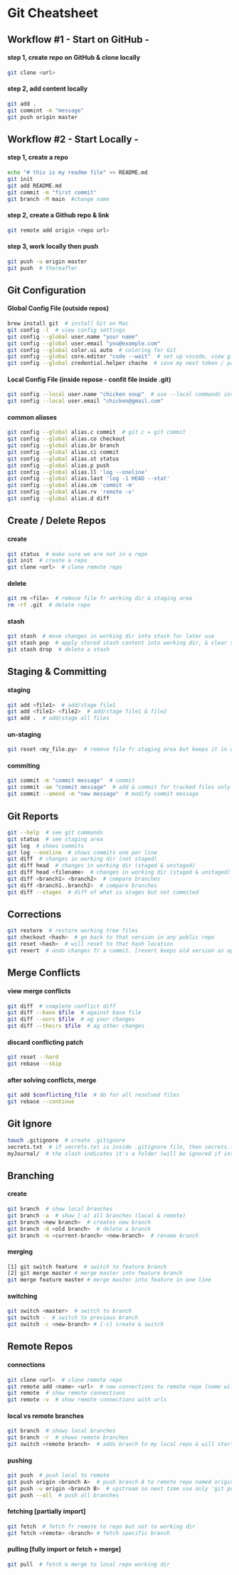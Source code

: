 # Git Cheatsheet

## Workflow #1 - Start on GitHub -
#### step 1, create repo on GitHub & clone locally
```bash
git clone <url>
```

#### step 2, add content locally
```bash
git add .
git commint -m "message"
git push origin master
```

## Workflow #2 - Start Locally -
#### step 1, create a repo
```bash
echo "# this is my readme file" >> README.md
git init
git add README.md
git commit -m "first commit"
git branch -M main  #change name
```

#### step 2, create a Github repo & link
```bash
git remote add origin <repo url>
```

#### step 3, work locally then push
```bash
git push -u origin master
git push  # thereafter
```

## Git Configuration

#### Global Config File (outside repos)
```bash
brew install git  # install Git on Mac
git config -l  # view config settings
git config --global user.name "your name"
git config --global user.email "you@example.com"
git config --global color.ui auto  # coloring for Git
git config --global core.editor "code --wait"  # set up vscode, view git doc for other editors
git config --global credential.helper chache  # save my next token / password in cache, view docs for more on token & ssh
```

#### Local Config File (inside repose - confit file inside .git)
```bash
git config --local user.name "chicken soup"  # use --local commands inside appropriate repo
git config --local user.email "chicken@gmail.com"
```

#### common aliases
```bash
git config --global alias.c commit  # git c = git commit
git config --global alias.co checkout
git config --global alias.br branch
git config --global alias.ci commit
git config --global alias.st status
git config --global alias.p push
git config --global alias.ll 'log --oneline'
git config --global alias.last 'log -1 HEAD --stat'
git config --global alias.cm 'commit -m'
git config --global alias.rv 'remote -v'
git config --global alias.d diff
```

## Create / Delete Repos
#### create
```bash
git status  # make sure we are not in a repo
git init  # create a repo
git clone <url>  # clone remote repo
```

#### delete
```bash
git rm <file>  # remove file fr working dir & staging area
rm -rf .git  # delete repo
```

#### stash
```bash
git stash  # move changes in working dir into stash for later use
git stash pop  # apply stored stash content into working dir, & clear stash
git stash drop  # delete a stash 
```

## Staging & Committing
#### staging
```bash
git add <file1>  # add/stage file1
git add <file1> <file2>  # add/stage file1 & file2
git add .  # add/stage all files
```

#### un-staging
```bash
git reset <my_file.py>  # remove file fr staging area but keeps it in working dir
```

#### commiting
```bash
git commit -m "commit message"  # commit
git commit -am "commit message"  # add & commit for tracked files only
git commit --amend -m "new message"  # modify commit message
```

## Git Reports
```bash
git --help  # see git commands
git status  # see staging area
git log  # shows commits
git log --oneline  # shows commits one per line
git diff  # changes in working dir (not staged)
git diff head  # changes in working dir (staged & unstaged)
git diff head <filename>  # changes in working dir (staged & unstaged) for <filename> file
git diff <branch1> <branch2>  # compare branches
git diff <branch1..branch2>  # compare branches
git diff --stages  # diff of what is stages but not commited
```

## Corrections
```bash
git restore  # restore working tree files
git checkout <hash>  # go back to that version in any public repo
git reset <hash>  # will reset to that hash location
git revert  # undo changes fr a commit. [revert keeps old version as opposed to reset which erases]
```

## Merge Conflicts
#### view merge conflicts
```bash
git diff  # complete conflict diff
git diff --base $file  # against base file
git diff --ours $file  # ag your changes
git diff --theirs $file  # ag other changes
```

#### discard conflicting patch
```bash
git reset --hard
git rebase --skip
```

#### after solving conflicts, merge
```bash
git add $conflicting_file  # do for all resolved files
git rebase --continue
```

## Git Ignore
```bash
touch .gitignore  # create .gitignore 
secrets.txt  # if secrets.txt is inside .gitignore file, then secrets.txt will be ignored
myJournal/  # the slash indicates it's a folder (will be ignored if inside .gitignore)
```

## Branching
#### create
```bash
git branch  # show local branches
git branch -a  # show [-a] all branches (local & remote)
git branch <new branch>  # creates new branch
git branch -d <old branch>  # delete a branch
git branch -m <current-branch> <new-branch>  # rename branch
```

#### merging
```bash
[1] git switch feature  # switch to feature branch
[2] git merge master # merge master into feature branch
git merge feature master # merge master into feature in one line
```

#### switching
```bash
git switch <master>  # switch to branch
git switch -  # switch to previous branch
git switch -c <new-branch> # [-c] create & switch
```

## Remote Repos
#### connections
```bash
git clone <url>  # clone remote repo
git remote add <name> <url>  # new connections to remote repo [name will be a shortcut to url]
git remote  # show remote connections
git remote -v  # show remote connections with urls
```

#### local vs remote branches
```bash
git branch  # shows local branches
git branch -r  # shows remote branches
git switch <remote branch>  # adds branch to my local repo & will start tracking same name remote branch
```

#### pushing
```bash
git push  # push local to remote
git push origin <branch A>  # push branch A to remote repo named origin
git push -u origin <branch B>  # upstream so next time use only 'git push'
git push --all  # push all branches
```

#### fetching [partially import]
```bash
git fetch  # fetch fr remote to repo but not to working dir
git fetch <remote> <branch> # fetch specific branch
```

#### pulling [fully import or fetch + merge]
```bash
git pull  # fetch & merge to local repo working dir
```